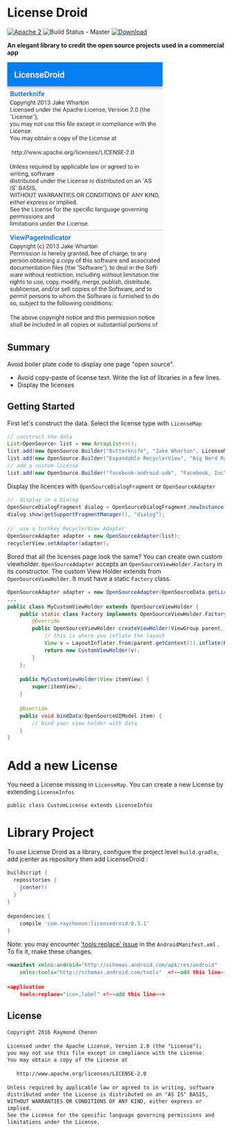 License Droid
============

[![Apache 2](https://img.shields.io/badge/license-Apache2-blue.svg?style=flat)](https://raw.githubusercontent.com/raychenon/licensedroid/master/LICENSE.txt)
![Build Status - Master](https://travis-ci.org/raychenon/licensedroid.svg?branch=master)
[![Download](https://api.bintray.com/packages/raychenon/maven/com.raychenon%3Alicensedroid/images/download.svg) ](https://bintray.com/raychenon/maven/com.raychenon%3Alicensedroid/_latestVersion)

**An elegant library to credit the open source projects used in a commercial app**

![Alt text](/images/preview_licensedroid.png "Preview")

## Summary

Avoid boiler plate code to display one page "open source". 
* Avoid copy-paste of license text. Write the list of libraries in a few lines.
* Display the licenses

## Getting Started

First let's construct the data. Select the license type with `LicenseMap`
```java
// construct the data
List<OpenSource> list = new ArrayList<>();
list.add(new OpenSource.Builder("Butterknife", "Jake Wharton", LicenseMap.APACHE2(2013)).build());
list.add(new OpenSource.Builder("Expandable RecyclerView", "Big Nerd Ranch", LicenseMap.MIT(2015)).build());
// add a custom license
list.add(new OpenSource.Builder("facebook-android-sdk", "Facebook, Inc",  "You are hereby granted a non-exclusive, worldwide, royalty-free license to ...").build());
```

Display the licences with `OpenSourceDialogFragment` or `OpenSourceAdapter` 
```java
//  display in a Dialog
OpenSourceDialogFragment dialog = OpenSourceDialogFragment.newInstance(list);
dialog.show(getSupportFragmentManager(), "dialog");

//  use a turnkey RecyclerView Adapter
OpenSourceAdapter adapter = new OpenSourceAdapter(list);
recyclerView.setAdapter(adapter);
```

Bored that all the licenses page look the same? You can create own custom viewholder.
`OpenSourceAdapter` accepts an `OpenSourceViewHolder.Factory` in its constructor.
The custom View Holder extends from `OpenSourceViewHolder`. It must have a static `Factory` class.
```java
OpenSourceAdapter adapter = new OpenSourceAdapter(OpenSourceData.getLicenseData(), new MyCustomViewHolder.Factory());
...
public class MyCustomViewHolder extends OpenSourceViewHolder {
    public static class Factory implements OpenSourceViewHolder.Factory {
        @Override
        public OpenSourceViewHolder createViewHolder(ViewGroup parent, int viewType){
            // this is where you inflate the layout
            View v = LayoutInflater.from(parent.getContext()).inflate(R.layout.any_layout, parent, false);
            return new CustomViewHolder(v);
        }
    };

    public MyCustomViewHolder(View itemView) {
        super(itemView);
    }

    @Override
    public void bindData(OpenSourceUIModel item) {
        // bind your view holder with data
    }
}
```
 
Add a new License
=================
You need a License missing in ```LicenseMap```.
You can create a new License by extending ```LicenseInfos```
```
public class CustomLicense extends LicenseInfos 
```

Library Project
============
To use License Droid as a library, configure the project level `build.gradle`, add jcenter as repository then add LicenseDroid :
```groovy
buildscript {
  repositories {
    jcenter()
  }
}

dependencies {
    compile 'com.raychenon:licensedroid:0.3.1'
}
```

Note: you may encounter ['tools:replace' issue][1] in the `AndroidManifest.xml` .
To fix it, make these changes.

```xml
<manifest xmlns:android="http://schemas.android.com/apk/res/android"
    xmlns:tools="http://schemas.android.com/tools"  <!--add this line-->
    
<application
    tools:replace="icon,label" <!--add this line-->
```

License
-------

    Copyright 2016 Raymond Chenon

    Licensed under the Apache License, Version 2.0 (the "License");
    you may not use this file except in compliance with the License.
    You may obtain a copy of the License at

       http://www.apache.org/licenses/LICENSE-2.0

    Unless required by applicable law or agreed to in writing, software
    distributed under the License is distributed on an "AS IS" BASIS,
    WITHOUT WARRANTIES OR CONDITIONS OF ANY KIND, either express or implied.
    See the License for the specific language governing permissions and
    limitations under the License.
    
    
 [1]: http://stackoverflow.com/questions/25981156/tools-replace-not-replacing-in-android-manifest 